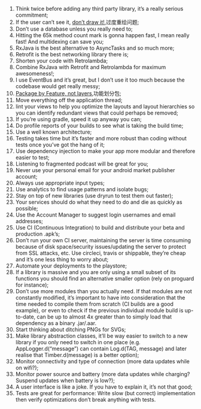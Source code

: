 
1. Think twice before adding any third party library, it’s a really serious commitment;
2. If the user can’t see it, [don’t draw it!](http://riggaroo.co.za/optimizing-layouts-in-android-reducing-overdraw/),过度重绘问题;
3. Don’t use a database unless you really need to;
4. Hitting the 65k method count mark is gonna happen fast, I mean really fast! And multidexing can save you;
5. RxJava is the best alternative to AsyncTasks and so much more;
6. Retrofit is the best networking library there is;
7. Shorten your code with Retrolambda;
8. Combine RxJava with Retrofit and Retrolambda for maximum awesomeness!;
9. I use EventBus and it’s great, but I don’t use it too much because the codebase would get really messy;
9. [Package by Feature, not layers](https://medium.com/the-engineering-team/package-by-features-not-layers-2d076df1964d#.2ufakamtb),功能划分包;
10. Move everything off the application thread;
12. lint your views to help you optimize the layouts and layout hierarchies so you can identify  redundant views that could perhaps be removed;
13. If you’re using gradle, speed it up anyway you can;
14. Do profile reports of your builds to see what is taking the build time;
15. Use a well known architecture;
16. Testing takes time but it’s faster and more robust than coding without tests once you’ve got the hang of it;
17. Use dependency injection to make your app more modular and therefore easier to test;
18. Listening to fragmented podcast will be great for you;
19. Never use your personal email for your android market publisher account;
20. Always use appropriate input types;
21. Use analytics to find usage patterns and isolate bugs;
22. Stay on top of new libraries (use dryrun to test them out faster);
23. Your services should do what they need to do and die as quickly as possible;
24. Use the Account Manager to suggest login usernames and email addresses;
25. Use CI (Continuous Integration) to build and distribute your beta and production .apk’s;
26. Don’t run your own CI server, maintaining the server is time consuming because of disk space/security issues/updating the server to protect from SSL attacks, etc. Use circleci, travis or shippable, they’re cheap and it’s one less thing to worry about;
27. Automate your deployments to the playstore;
28. If a library is massive and you are only using a small subset of its functions you should find an alternative smaller option (rely on proguard for instance);
29. Don’t use more modules than you actually need. If that modules are not constantly modified, it’s important to have into consideration that the time needed to compile them from scratch (CI builds are a good example), or even to check if the previous individual module build is up-to-date, can be up to almost 4x greater than to simply load that dependency as a binary .jar/.aar.
30. Start thinking about ditching PNGs for SVGs;
31. Make library abstraction classes, it’ll be way easier to switch to a new library if you only need to switch in one place (e.g. AppLogger.d(“message”) can contain Log.d(TAG, message) and later realise that Timber.d(message) is a better option);
32. Monitor connectivity and type of connection (more data updates while on wifi?);
33. Monitor power source and battery (more data updates while charging? Suspend updates when battery is low?);
34. A user interface is like a joke. If you have to explain it, it’s not that good;
35. Tests are great for performance: Write slow (but correct) implementation then verify optimizations don’t break anything with tests.